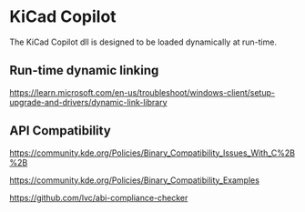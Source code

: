 # KiCad Copilot

The KiCad Copilot dll is designed to be loaded dynamically at run-time.


## Run-time dynamic linking

https://learn.microsoft.com/en-us/troubleshoot/windows-client/setup-upgrade-and-drivers/dynamic-link-library

## API Compatibility

https://community.kde.org/Policies/Binary_Compatibility_Issues_With_C%2B%2B

https://community.kde.org/Policies/Binary_Compatibility_Examples

https://github.com/lvc/abi-compliance-checker


